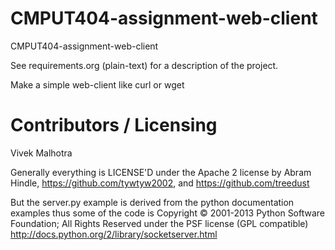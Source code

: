 # CMPUT404-assignment-web-client

CMPUT404-assignment-web-client

See requirements.org (plain-text) for a description of the project.

Make a simple web-client like curl or wget

# Contributors / Licensing

Vivek Malhotra

Generally everything is LICENSE'D under the Apache 2 license by Abram Hindle,
https://github.com/tywtyw2002, and https://github.com/treedust

But the server.py example is derived from the python documentation
examples thus some of the code is Copyright © 2001-2013 Python
Software Foundation; All Rights Reserved under the PSF license (GPL
compatible) http://docs.python.org/2/library/socketserver.html
